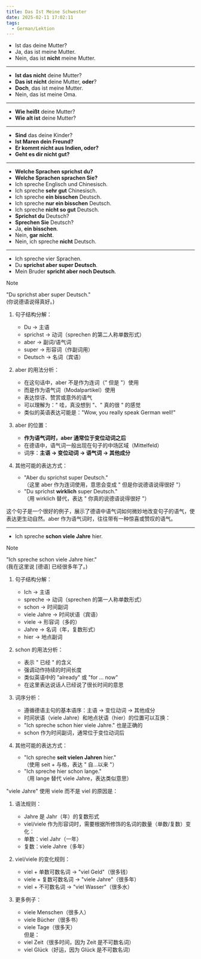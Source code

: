 ```yaml
---
title: Das Ist Meine Schwester
date: 2025-02-11 17:02:11
tags: 
  - German/Lektion
---
```

- Ist das deine Mutter?
- Ja, das ist meine Mutter.
- Nein, das ist **nicht** meine Mutter.
---
- **Ist das nicht** deine Mutter?
- **Das ist nicht** deine Mutter, **oder**?
- **Doch**, das ist meine Mutter.
- Nein, das ist meine Oma.
---
- **Wie heißt** deine Mutter?
- **Wie alt ist** deine Mutter?
---
- **Sind** das deine Kinder?
- **Ist Maren dein Freund?**
- **Er kommt nicht aus Indien, oder?**
- **Geht es dir nicht gut?**
---
- **Welche Sprachen sprichst du?**
- **Welche Sprachen sprachen Sie?**
- Ich spreche Englisch und Chinesisch.
- Ich spreche **sehr gut** Chinesisch.
- Ich spreche **ein bisschen** Deutsch.
- Ich spreche **nur ein bisschen** Deutsch.
- Ich spreche **nicht so gut** Deutsch.
- **Sprichst du** Deutsch?
- **Sprechen Sie** Deutsch?
- Ja, **ein bisschen**.
- Nein, **gar nicht**.
- Nein, ich spreche **nicht** Deutsch.
---
- Ich spreche vier Sprachen.
- Du **sprichst aber super Deutsch**.
- Mein Bruder **spricht aber noch Deutsch**.

> [!NOTE]
>
> "Du sprichst aber super Deutsch."  
> (你说德语说得真好。)
>
> 1. 句子结构分解：
>    - Du → 主语
>    - sprichst → 动词（sprechen 的第二人称单数形式）
>    - aber → 副词/语气词
>    - super → 形容词（作副词用）
>    - Deutsch → 名词（宾语）
>
> 2. aber 的用法分析：
>    - 在这句话中，aber 不是作为连词（" 但是 "）使用
>    - 而是作为语气词（Modalpartikel）使用
>    - 表达惊讶、赞赏或意外的语气
>    - 可以理解为：" 哇，真没想到 "、" 真的很 " 的感觉
>    - 类似的英语表达可能是："Wow, you really speak German well!"
>
> 3. aber 的位置：
>    - **作为语气词时，aber 通常位于变位动词之后**
>    - 在德语中，语气词一般出现在句子的中场区域（Mittelfeld）
>    - 词序：**主语 → 变位动词 → 语气词 → 其他成分**
>
> 4. 其他可能的表达方式：
>    - "Aber du sprichst super Deutsch."  
> （这里 aber 作为连词使用，意思会变成 " 但是你说德语说得很好 "）
>    - "Du sprichst **wirklich** super Deutsch."  
> （用 wirklich 替代，表达 " 你真的说德语说得很好 "）
>
> 这个句子是一个很好的例子，展示了德语中语气词如何微妙地改变句子的语气，使表达更生动自然。aber 作为语气词时，往往带有一种惊喜或赞叹的语气。

---

- Ich spreche **schon viele Jahre** hier.

> [!NOTE]
>
> "Ich spreche schon viele Jahre hier."  
> (我在这里说 [德语] 已经很多年了。)
>
> 1. 句子结构分解：
>    - Ich → 主语
>    - spreche → 动词（sprechen 的第一人称单数形式）
>    - schon → 时间副词
>    - viele Jahre → 时间状语（宾语）
> 	 - viele → 形容词（多的）
> 	 - Jahre → 名词（年，复数形式）
>    - hier → 地点副词
>
> 2. schon 的用法分析：
>    - 表示 " 已经 " 的含义
>    - 强调动作持续的时间长度
>    - 类似英语中的 "already" 或 "for … now"
>    - 在这里表达说话人已经说了很长时间的意思
>
> 3. 词序分析：
>    - 遵循德语主句的基本语序：主语 → 变位动词 → 其他成分
>    - 时间状语（viele Jahre）和地点状语（hier）的位置可以互换：
> 	 - "Ich spreche schon hier viele Jahre." 也是正确的
>    - schon 作为时间副词，通常位于变位动词后
>
> 4. 其他可能的表达方式：
>    - "Ich spreche **seit vielen Jahren** hier."  
> （使用 seit + 与格，表达 " 自…以来 "）
>    - "Ich spreche hier schon lange."  
> （用 lange 替代 viele Jahre，表达类似意思）
>
> "viele Jahre" 使用 viele 而不是 viel 的原因是：
>
> 1. 语法规则：
>    - Jahre 是 Jahr（年）的复数形式
>    - viel/viele 作为形容词时，需要根据所修饰的名词的数量（单数/复数）变化：
> 	 - 单数：viel Jahr（一年）
> 	 - 复数：viele Jahre（多年）
>
> 2. viel/viele 的变化规则：
>    - viel + 单数可数名词 → "viel Geld"（很多钱）
>    - viele + 复数可数名词 → "viele Jahre"（很多年）
>    - viel + 不可数名词 → "viel Wasser"（很多水）
>
> 3. 更多例子：
>    - viele Menschen（很多人）
>    - viele Bücher（很多书）
>    - viele Tage（很多天）  
> 但是：
>    - viel Zeit（很多时间，因为 Zeit 是不可数名词）
>    - viel Glück（好运，因为 Glück 是不可数名词）
